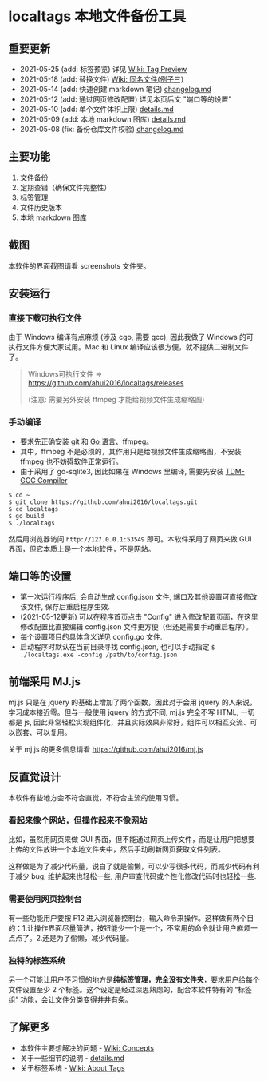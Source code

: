 # localtags 本地文件备份工具


## 重要更新

- 2021-05-25 (add: 标签预览) 详见 [Wiki: Tag Preview](https://github.com/ahui2016/localtags/wiki/Tag-Preview-(update:-2021-05-25))
- 2021-05-18 (add: 替换文件) [Wiki: 同名文件(例子三)](https://github.com/ahui2016/localtags/wiki/Same-Name-Files)
- 2021-05-14 (add: 快速创建 markdown 笔记) [changelog.md](./docs/changelog.md)
- 2021-05-12 (add: 通过网页修改配置) 详见本页后文 "端口等的设置"
- 2021-05-10 (add: 单个文件体积上限) [details.md](./docs/details.md)
- 2021-05-09 (add: 本地 markdown 图库) [details.md](./docs/details.md)
- 2021-05-08 (fix: 备份仓库文件校验) [changelog.md](./docs/changelog.md)


## 主要功能

1. 文件备份
2. 定期查错（确保文件完整性）
3. 标签管理
4. 文件历史版本
5. 本地 markdown 图库


## 截图

本软件的界面截图请看 screenshots 文件夹。


## 安装运行

### 直接下载可执行文件

由于 Windows 编译有点麻烦 (涉及 cgo, 需要 gcc), 因此我做了 Windows 的可执行文件方便大家试用。Mac 和 Linux 编译应该很方便，就不提供二进制文件了。

> Windows可执行文件 => https://github.com/ahui2016/localtags/releases
>
> (注意: 需要另外安装 ffmpeg 才能给视频文件生成缩略图)

### 手动编译

- 要求先正确安装 git 和 [Go 语言](https://golang.google.cn/)、ffmpeg。
- 其中，ffmpeg 不是必须的，其作用只是给视频文件生成缩略图，不安装 ffmpeg 也不妨碍软件正常运行。
- 由于采用了 go-sqlite3, 因此如果在 Windows 里编译, 需要先安装 [TDM-GCC Compiler](https://sourceforge.net/projects/tdm-gcc/)

```
$ cd ~
$ git clone https://github.com/ahui2016/localtags.git
$ cd localtags
$ go build
$ ./localtags
```

然后用浏览器访问 `http://127.0.0.1:53549` 即可。本软件采用了网页来做 GUI 界面，但它本质上是一个本地软件，不是网站。


## 端口等的设置

- 第一次运行程序后, 会自动生成 config.json 文件, 端口及其他设置可直接修改该文件, 保存后重启程序生效.
- (2021-05-12更新) 可以在程序首页点击 "Config" 进入修改配置页面，在这里修改配置比直接编辑 config.json 文件更方便（但还是需要手动重启程序）。
- 每个设置项目的具体含义详见 config.go 文件.
- 启动程序时默认在当前目录寻找 config.json, 也可以手动指定 `$ ./localtags.exe -config /path/to/config.json`


## 前端采用 MJ.js

mj.js 只是在 jquery 的基础上增加了两个函数，因此对于会用 jquery 的人来说，学习成本接近零。但与一般使用 jquery 的方式不同, mj.js 完全不写 HTML, 一切都是 js, 因此非常轻松实现组件化，并且实际效果非常好，组件可以相互交流、可以嵌套、可以复用。

关于 mj.js 的更多信息请看 https://github.com/ahui2016/mj.js


## 反直觉设计

本软件有些地方会不符合直觉，不符合主流的使用习惯。

### 看起来像个网站，但操作起来不像网站

比如，虽然用网页来做 GUI 界面，但不能通过网页上传文件，而是让用户把想要上传的文件放进一个本地文件夹中，然后手动刷新网页获取文件列表。

这样做是为了减少代码量，说白了就是偷懒，可以少写很多代码，而减少代码有利于减少 bug, 维护起来也轻松一些, 用户审查代码或个性化修改代码时也轻松一些.

### 需要使用网页控制台

有一些功能用户要按 F12 进入浏览器控制台，输入命令来操作。这样做有两个目的：1.让操作界面尽量简洁，按钮能少一个是一个，不常用的命令就让用户麻烦一点点了。2.还是为了偷懒，减少代码量。

### 独特的标签系统

另一个可能让用户不习惯的地方是**纯标签管理，完全没有文件夹**，要求用户给每个文件设置至少 2 个标签。这个设定是经过深思熟虑的，配合本软件特有的 “标签组” 功能，会让文件分类变得井井有条。


## 了解更多

- 本软件主要想解决的问题 - [Wiki: Concepts](https://github.com/ahui2016/localtags/wiki/Concept)
- 关于一些细节的说明 - [details.md](./docs/details.md)
- 关于标签系统 - [Wiki: About Tags](https://github.com/ahui2016/localtags/wiki/About-Tags)

